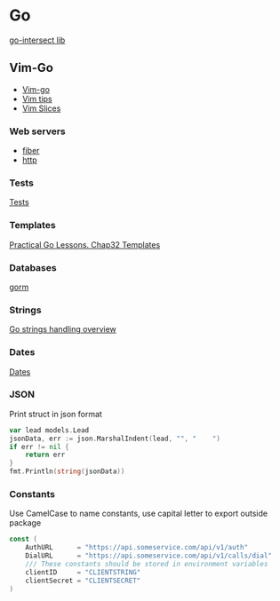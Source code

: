 # Go

[go-intersect lib](https://github.com/juliangruber/go-intersect/blob/master/intersect.go)

## Vim-Go

- [Vim-go](vimgo.md)
- [Vim tips](vimtips.md)
- [Vim Slices](slices.md)

### Web servers

- [fiber](fiber.md)
- [http](http.md)

### Tests

[Tests](tests.md)

### Templates

[Practical Go Lessons. Chap32 Templates](https://www.practical-go-lessons.com/chap-32-templates)

### Databases

[gorm](gorm.md)

### Strings

[Go strings handling overview](https://yourbasic.org/golang/string-functions-reference-cheat-sheet/)

### Dates

[Dates](dates.md)

### JSON

Print struct in json format

```go
var lead models.Lead
jsonData, err := json.MarshalIndent(lead, "", "    ")
if err != nil {
    return err
}
fmt.Println(string(jsonData))
```

### Constants

Use CamelCase to name constants, use capital letter to export outside package

```go
const (
	AuthURL      = "https://api.someservice.com/api/v1/auth"
	DialURL      = "https://api.someservice.com/api/v1/calls/dial"
    /// These constants should be stored in environment variables
	clientID     = "CLIENTSTRING"
	clientSecret = "CLIENTSECRET"
)
```

